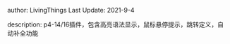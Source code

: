 author:         LivingThings
Last Update:    2021-9-4

description:
p4-14/16插件，包含高亮语法显示，鼠标悬停提示，跳转定义，自动补全功能
